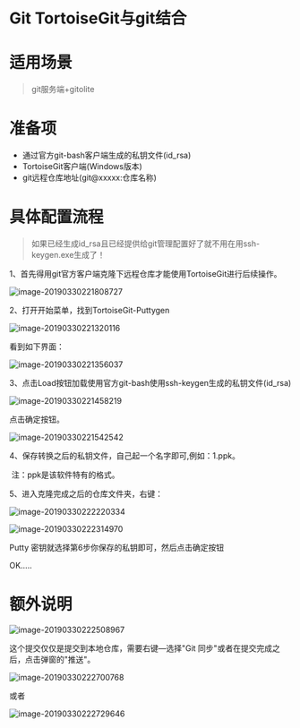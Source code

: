 # Git TortoiseGit与git结合

# 适用场景

> git服务端+gitolite

# 准备项

- 通过官方git-bash客户端生成的私钥文件(id_rsa)
- TortoiseGit客户端(Windows版本)
- git远程仓库地址(git@xxxxx:仓库名称)

# 具体配置流程

> 如果已经生成id_rsa且已经提供给git管理配置好了就不用在用ssh-keygen.exe生成了！

1、首先得用git官方客户端克隆下远程仓库才能使用TortoiseGit进行后续操作。

![image-20190330221808727](https://ws3.sinaimg.cn/large/006tKfTcly1g1l6lm5pxpj30ko0aaac4.jpg)

2、打开开始菜单，找到TortoiseGit-Puttygen

![image-20190330221320116](https://ws2.sinaimg.cn/large/006tKfTcly1g1l6gnjnkpj30de0ac0u5.jpg)

看到如下界面：

![image-20190330221356037](https://ws4.sinaimg.cn/large/006tKfTcly1g1l6h8keipj30qe0p8acn.jpg)

3、点击Load按钮加载使用官方git-bash使用ssh-keygen生成的私钥文件(id_rsa)

![image-20190330221458219](https://ws1.sinaimg.cn/large/006tKfTcly1g1l6iaygzlj30qa0pewk2.jpg)

点击确定按钮。

![image-20190330221542542](https://ws3.sinaimg.cn/large/006tKfTcly1g1l6j2wdxcj30qi0pe43g.jpg)

4、保存转换之后的私钥文件，自己起一个名字即可,例如：1.ppk。

​	注：ppk是该软件特有的格式。

5、进入克隆完成之后的仓库文件夹，右键：

![image-20190330222220334](https://ws3.sinaimg.cn/large/006tKfTcly1g1l6pz5yadj30om0sgtfk.jpg)

![image-20190330222314970](https://ws1.sinaimg.cn/large/006tKfTcly1g1l6qxct7jj312y0u0gtp.jpg)

Putty 密钥就选择第6步你保存的私钥即可，然后点击确定按钮



OK…..







# 额外说明

![image-20190330222508967](https://ws4.sinaimg.cn/large/006tKfTcly1g1l6swir9bj30yb0u00zu.jpg)

这个提交仅仅是提交到本地仓库，需要右键—选择"Git 同步"或者在提交完成之后，点击弹窗的"推送"。

![image-20190330222700768](https://ws4.sinaimg.cn/large/006tKfTcly1g1l6uu4fm0j30vc0c0dh5.jpg)

或者

![image-20190330222729646](https://ws2.sinaimg.cn/large/006tKfTcly1g1l6vcv73wj312c0rin2i.jpg)